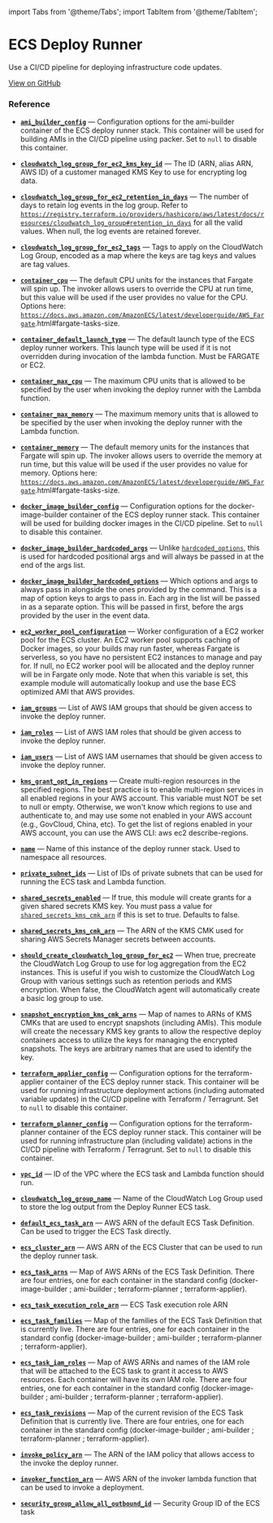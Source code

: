 import Tabs from '@theme/Tabs';
import TabItem from '@theme/TabItem';

# ECS Deploy Runner

Use a CI/CD pipeline for deploying infrastructure code updates.

<a href="https://github.com/gruntwork-io/terraform-aws-service-catalog/tree/master/modules/mgmt/ecs-deploy-runner" className="link-button">View on GitHub</a>

### Reference

<Tabs>
<TabItem value="inputs" label="Inputs" default>

<a name="ami_builder_config" className="snap-top"></a>

* [**`ami_builder_config`**](#ami_builder_config) &mdash; Configuration options for the ami-builder container of the ECS deploy runner stack. This container will be used for building AMIs in the CI/CD pipeline using packer. Set to `null` to disable this container.

<a name="cloudwatch_log_group_for_ec2_kms_key_id" className="snap-top"></a>

* [**`cloudwatch_log_group_for_ec2_kms_key_id`**](#cloudwatch_log_group_for_ec2_kms_key_id) &mdash; The ID (ARN, alias ARN, AWS ID) of a customer managed KMS Key to use for encrypting log data.

<a name="cloudwatch_log_group_for_ec2_retention_in_days" className="snap-top"></a>

* [**`cloudwatch_log_group_for_ec2_retention_in_days`**](#cloudwatch_log_group_for_ec2_retention_in_days) &mdash; The number of days to retain log events in the log group. Refer to [`https://registry.terraform.io/providers/hashicorp/aws/latest/docs/resources/cloudwatch_log_group#retention_in_days`](#https://registry.terraform.io/providers/hashicorp/aws/latest/docs/resources/cloudwatch_log_group#retention_in_days) for all the valid values. When null, the log events are retained forever.

<a name="cloudwatch_log_group_for_ec2_tags" className="snap-top"></a>

* [**`cloudwatch_log_group_for_ec2_tags`**](#cloudwatch_log_group_for_ec2_tags) &mdash; Tags to apply on the CloudWatch Log Group, encoded as a map where the keys are tag keys and values are tag values.

<a name="container_cpu" className="snap-top"></a>

* [**`container_cpu`**](#container_cpu) &mdash; The default CPU units for the instances that Fargate will spin up. The invoker allows users to override the CPU at run time, but this value will be used if the user provides no value for the CPU. Options here: [`https://docs.aws.amazon.com/AmazonECS/latest/developerguide/AWS_Fargate`](#https://docs.aws.amazon.com/AmazonECS/latest/developerguide/AWS_Fargate).html#fargate-tasks-size.

<a name="container_default_launch_type" className="snap-top"></a>

* [**`container_default_launch_type`**](#container_default_launch_type) &mdash; The default launch type of the ECS deploy runner workers. This launch type will be used if it is not overridden during invocation of the lambda function. Must be FARGATE or EC2.

<a name="container_max_cpu" className="snap-top"></a>

* [**`container_max_cpu`**](#container_max_cpu) &mdash; The maximum CPU units that is allowed to be specified by the user when invoking the deploy runner with the Lambda function.

<a name="container_max_memory" className="snap-top"></a>

* [**`container_max_memory`**](#container_max_memory) &mdash; The maximum memory units that is allowed to be specified by the user when invoking the deploy runner with the Lambda function.

<a name="container_memory" className="snap-top"></a>

* [**`container_memory`**](#container_memory) &mdash; The default memory units for the instances that Fargate will spin up. The invoker allows users to override the memory at run time, but this value will be used if the user provides no value for memory. Options here: [`https://docs.aws.amazon.com/AmazonECS/latest/developerguide/AWS_Fargate`](#https://docs.aws.amazon.com/AmazonECS/latest/developerguide/AWS_Fargate).html#fargate-tasks-size.

<a name="docker_image_builder_config" className="snap-top"></a>

* [**`docker_image_builder_config`**](#docker_image_builder_config) &mdash; Configuration options for the docker-image-builder container of the ECS deploy runner stack. This container will be used for building docker images in the CI/CD pipeline. Set to `null` to disable this container.

<a name="docker_image_builder_hardcoded_args" className="snap-top"></a>

* [**`docker_image_builder_hardcoded_args`**](#docker_image_builder_hardcoded_args) &mdash; Unlike [`hardcoded_options`](#hardcoded_options), this is used for hardcoded positional args and will always be passed in at the end of the args list.

<a name="docker_image_builder_hardcoded_options" className="snap-top"></a>

* [**`docker_image_builder_hardcoded_options`**](#docker_image_builder_hardcoded_options) &mdash; Which options and args to always pass in alongside the ones provided by the command. This is a map of option keys to args to pass in. Each arg in the list will be passed in as a separate option. This will be passed in first, before the args provided by the user in the event data.

<a name="ec2_worker_pool_configuration" className="snap-top"></a>

* [**`ec2_worker_pool_configuration`**](#ec2_worker_pool_configuration) &mdash; Worker configuration of a EC2 worker pool for the ECS cluster. An EC2 worker pool supports caching of Docker images, so your builds may run faster, whereas Fargate is serverless, so you have no persistent EC2 instances to manage and pay for. If null, no EC2 worker pool will be allocated and the deploy runner will be in Fargate only mode. Note that when this variable is set, this example module will automatically lookup and use the base ECS optimized AMI that AWS provides.

<a name="iam_groups" className="snap-top"></a>

* [**`iam_groups`**](#iam_groups) &mdash; List of AWS IAM groups that should be given access to invoke the deploy runner.

<a name="iam_roles" className="snap-top"></a>

* [**`iam_roles`**](#iam_roles) &mdash; List of AWS IAM roles that should be given access to invoke the deploy runner.

<a name="iam_users" className="snap-top"></a>

* [**`iam_users`**](#iam_users) &mdash; List of AWS IAM usernames that should be given access to invoke the deploy runner.

<a name="kms_grant_opt_in_regions" className="snap-top"></a>

* [**`kms_grant_opt_in_regions`**](#kms_grant_opt_in_regions) &mdash; Create multi-region resources in the specified regions. The best practice is to enable multi-region services in all enabled regions in your AWS account. This variable must NOT be set to null or empty. Otherwise, we won't know which regions to use and authenticate to, and may use some not enabled in your AWS account (e.g., GovCloud, China, etc). To get the list of regions enabled in your AWS account, you can use the AWS CLI: aws ec2 describe-regions.

<a name="name" className="snap-top"></a>

* [**`name`**](#name) &mdash; Name of this instance of the deploy runner stack. Used to namespace all resources.

<a name="private_subnet_ids" className="snap-top"></a>

* [**`private_subnet_ids`**](#private_subnet_ids) &mdash; List of IDs of private subnets that can be used for running the ECS task and Lambda function.

<a name="shared_secrets_enabled" className="snap-top"></a>

* [**`shared_secrets_enabled`**](#shared_secrets_enabled) &mdash; If true, this module will create grants for a given shared secrets KMS key. You must pass a value for [`shared_secrets_kms_cmk_arn`](#shared_secrets_kms_cmk_arn) if this is set to true. Defaults to false.

<a name="shared_secrets_kms_cmk_arn" className="snap-top"></a>

* [**`shared_secrets_kms_cmk_arn`**](#shared_secrets_kms_cmk_arn) &mdash; The ARN of the KMS CMK used for sharing AWS Secrets Manager secrets between accounts.

<a name="should_create_cloudwatch_log_group_for_ec2" className="snap-top"></a>

* [**`should_create_cloudwatch_log_group_for_ec2`**](#should_create_cloudwatch_log_group_for_ec2) &mdash; When true, precreate the CloudWatch Log Group to use for log aggregation from the EC2 instances. This is useful if you wish to customize the CloudWatch Log Group with various settings such as retention periods and KMS encryption. When false, the CloudWatch agent will automatically create a basic log group to use.

<a name="snapshot_encryption_kms_cmk_arns" className="snap-top"></a>

* [**`snapshot_encryption_kms_cmk_arns`**](#snapshot_encryption_kms_cmk_arns) &mdash; Map of names to ARNs of KMS CMKs that are used to encrypt snapshots (including AMIs). This module will create the necessary KMS key grants to allow the respective deploy containers access to utilize the keys for managing the encrypted snapshots. The keys are arbitrary names that are used to identify the key.

<a name="terraform_applier_config" className="snap-top"></a>

* [**`terraform_applier_config`**](#terraform_applier_config) &mdash; Configuration options for the terraform-applier container of the ECS deploy runner stack. This container will be used for running infrastructure deployment actions (including automated variable updates) in the CI/CD pipeline with Terraform / Terragrunt. Set to `null` to disable this container.

<a name="terraform_planner_config" className="snap-top"></a>

* [**`terraform_planner_config`**](#terraform_planner_config) &mdash; Configuration options for the terraform-planner container of the ECS deploy runner stack. This container will be used for running infrastructure plan (including validate) actions in the CI/CD pipeline with Terraform / Terragrunt. Set to `null` to disable this container.

<a name="vpc_id" className="snap-top"></a>

* [**`vpc_id`**](#vpc_id) &mdash; ID of the VPC where the ECS task and Lambda function should run.

</TabItem>
<TabItem value="outputs" label="Outputs">

<a name="cloudwatch_log_group_name" className="snap-top"></a>

* [**`cloudwatch_log_group_name`**](#cloudwatch_log_group_name) &mdash; Name of the CloudWatch Log Group used to store the log output from the Deploy Runner ECS task.

<a name="default_ecs_task_arn" className="snap-top"></a>

* [**`default_ecs_task_arn`**](#default_ecs_task_arn) &mdash; AWS ARN of the default ECS Task Definition. Can be used to trigger the ECS Task directly.

<a name="ecs_cluster_arn" className="snap-top"></a>

* [**`ecs_cluster_arn`**](#ecs_cluster_arn) &mdash; AWS ARN of the ECS Cluster that can be used to run the deploy runner task.

<a name="ecs_task_arns" className="snap-top"></a>

* [**`ecs_task_arns`**](#ecs_task_arns) &mdash; Map of AWS ARNs of the ECS Task Definition. There are four entries, one for each container in the standard config (docker-image-builder ; ami-builder ; terraform-planner ; terraform-applier).

<a name="ecs_task_execution_role_arn" className="snap-top"></a>

* [**`ecs_task_execution_role_arn`**](#ecs_task_execution_role_arn) &mdash; ECS Task execution role ARN

<a name="ecs_task_families" className="snap-top"></a>

* [**`ecs_task_families`**](#ecs_task_families) &mdash; Map of the families of the ECS Task Definition that is currently live. There are four entries, one for each container in the standard config (docker-image-builder ; ami-builder ; terraform-planner ; terraform-applier).

<a name="ecs_task_iam_roles" className="snap-top"></a>

* [**`ecs_task_iam_roles`**](#ecs_task_iam_roles) &mdash; Map of AWS ARNs and names of the IAM role that will be attached to the ECS task to grant it access to AWS resources. Each container will have its own IAM role. There are four entries, one for each container in the standard config (docker-image-builder ; ami-builder ; terraform-planner ; terraform-applier).

<a name="ecs_task_revisions" className="snap-top"></a>

* [**`ecs_task_revisions`**](#ecs_task_revisions) &mdash; Map of the current revision of the ECS Task Definition that is currently live. There are four entries, one for each container in the standard config (docker-image-builder ; ami-builder ; terraform-planner ; terraform-applier).

<a name="invoke_policy_arn" className="snap-top"></a>

* [**`invoke_policy_arn`**](#invoke_policy_arn) &mdash; The ARN of the IAM policy that allows access to the invoke the deploy runner.

<a name="invoker_function_arn" className="snap-top"></a>

* [**`invoker_function_arn`**](#invoker_function_arn) &mdash; AWS ARN of the invoker lambda function that can be used to invoke a deployment.

<a name="security_group_allow_all_outbound_id" className="snap-top"></a>

* [**`security_group_allow_all_outbound_id`**](#security_group_allow_all_outbound_id) &mdash; Security Group ID of the ECS task

</TabItem>
</Tabs>


<!-- ##DOCS-SOURCER-START
{"sourcePlugin":"service-catalog-api","hash":"09ab7ab8f1e39374f35dfd6e900f5011"}
##DOCS-SOURCER-END -->
